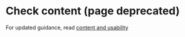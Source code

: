 # Check content (page deprecated)

For updated guidance, read [content and usability](content-and-usability.md)
